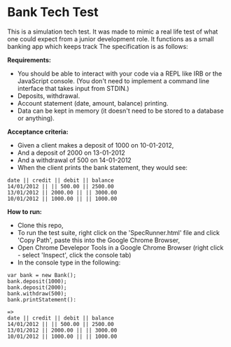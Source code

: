 # Bank Tech Test

This is a simulation tech test. It was made to mimic a real life test of what one could expect from a junior development role. It functions as a small banking app which keeps track The specification is as follows: 

__Requirements:__
- You should be able to interact with your code via a REPL like IRB or the JavaScript console. (You don't need to implement a command line interface that takes input from STDIN.)
- Deposits, withdrawal.
- Account statement (date, amount, balance) printing.
- Data can be kept in memory (it doesn't need to be stored to a database or anything).

__Acceptance criteria:__
- Given a client makes a deposit of 1000 on 10-01-2012,
- And a deposit of 2000 on 13-01-2012
- And a withdrawal of 500 on 14-01-2012
- When the client prints the bank statement, they would see:

```
date || credit || debit || balance
14/01/2012 || || 500.00 || 2500.00
13/01/2012 || 2000.00 || || 3000.00
10/01/2012 || 1000.00 || || 1000.00
```

__How to run:__
- Clone this repo,
- To run the test suite, right click on the 'SpecRunner.html' file and click 'Copy Path', paste this into the Google Chrome Browser,
- Open Chrome Develepor Tools in a Google Chrome Browser (right click - select 'Inspect', click the console tab)
- In the console type in the following:

```
var bank = new Bank();
bank.deposit(1000);
bank.deposit(2000);
bank.withdraw(500);
bank.printStatement():
```

```
=> 
date || credit || debit || balance
14/01/2012 || || 500.00 || 2500.00
13/01/2012 || 2000.00 || || 3000.00
10/01/2012 || 1000.00 || || 1000.00
```
